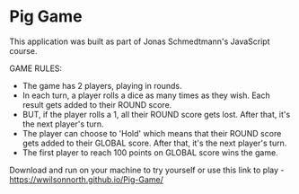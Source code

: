 # Pig Game
This application was built as part of Jonas Schmedtmann's JavaScript course.

GAME RULES:

- The game has 2 players, playing in rounds.
- In each turn, a player rolls a dice as many times as they wish. Each result gets added to their ROUND score.
- BUT, if the player rolls a 1, all their ROUND score gets lost. After that, it's the next player's turn.
- The player can choose to 'Hold' which means that their ROUND score gets added to their GLOBAL score. After that, it's the next player's turn.
- The first player to reach 100 points on GLOBAL score wins the game.

Download and run on your machine to try yourself or use this link to play - https://wwilsonnorth.github.io/Pig-Game/
